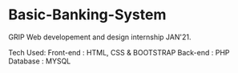 # Basic-Banking-System
GRIP Web developement and design internship JAN'21.

Tech Used:
 Front-end : HTML, CSS & BOOTSTRAP
 Back-end : PHP
 Database : MYSQL
